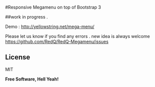 #Responsive Megamenu on top of Bootstrap 3 

##work in progress . 

  Demo : http://yellowstring.net/mega-menu/



  Please let us know if you find any errors . new idea is always welcome
  https://github.com/RedQ/RedQ-Megamenu/issues



License
----

MIT


**Free Software, Hell Yeah!**
